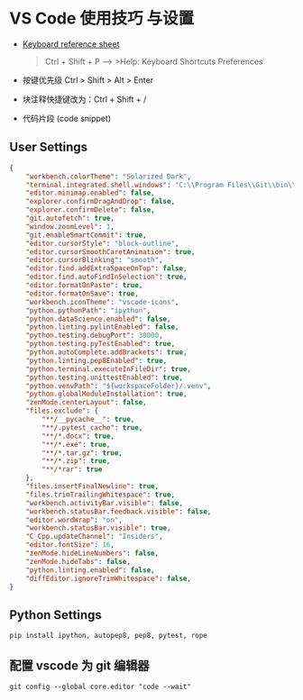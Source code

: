 # VS Code 使用技巧 与设置

- [Keyboard reference sheet](https://go.microsoft.com/fwlink/?linkid=832145)
  > Ctrl + Shift + P  --> >Help: Keyboard Shortcuts Preferences

- 按键优先级 Ctrl > Shift > Alt > Enter

- 块注释快捷键改为：Ctrl + Shift + /

- 代码片段 (code snippet)

## User Settings

```json
{
    "workbench.colorTheme": "Solarized Dark",
    "terminal.integrated.shell.windows": "C:\\Program Files\\Git\\bin\\bash.exe",
    "editor.minimap.enabled": false,
    "explorer.confirmDragAndDrop": false,
    "explorer.confirmDelete": false,
    "git.autofetch": true,
    "window.zoomLevel": 1,
    "git.enableSmartCommit": true,
    "editor.cursorStyle": "block-outline",
    "editor.cursorSmoothCaretAnimation": true,
    "editor.cursorBlinking": "smooth",
    "editor.find.addExtraSpaceOnTop": false,
    "editor.find.autoFindInSelection": true,
    "editor.formatOnPaste": true,
    "editor.formatOnSave": true,
    "workbench.iconTheme": "vscode-icons",
    "python.pythonPath": "ipython",
    "python.dataScience.enabled": false,
    "python.linting.pylintEnabled": false,
    "python.testing.debugPort": 30000,
    "python.testing.pyTestEnabled": true,
    "python.autoComplete.addBrackets": true,
    "python.linting.pep8Enabled": true,
    "python.terminal.executeInFileDir": true,
    "python.testing.unittestEnabled": true,
    "python.venvPath": "${workspaceFolder}/.venv",
    "python.globalModuleInstallation": true,
    "zenMode.centerLayout": false,
    "files.exclude": {
        "**/__pycache__": true,
        "**/.pytest_cache": true,
        "**/*.docx": true,
        "**/*.exe": true,
        "**/*.tar.gz": true,
        "**/*.zip": true,
        "**/*rar": true
    },
    "files.insertFinalNewline": true,
    "files.trimTrailingWhitespace": true,
    "workbench.activityBar.visible": false,
    "workbench.statusBar.feedback.visible": false,
    "editor.wordWrap": "on",
    "workbench.statusBar.visible": true,
    "C_Cpp.updateChannel": "Insiders",
    "editor.fontSize": 16,
    "zenMode.hideLineNumbers": false,
    "zenMode.hideTabs": false,
    "python.linting.enabled": false,
    "diffEditor.ignoreTrimWhitespace": false,
}

```

## Python Settings

```shell
pip install ipython, autopep8, pep8, pytest, rope
```

## 配置 vscode 为 git 编辑器

`git config --global core.editor "code --wait"`
